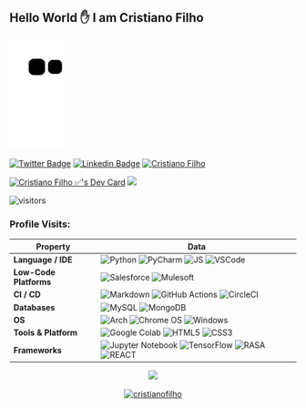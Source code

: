 ## Hello World ✋ I am Cristiano Filho  

![Snake animation](https://github.com/CristianoFIlho/CristianoFIlho/blob/output/github-contribution-grid-snake.svg)




<div class="div2">    
<a href="https://trailblazer.me/id/cristiano-filho"><img alt="Twitter Badge" src="https://img.shields.io/badge/Salesforce-00A1E0.svg?style=for-the-badge&logo=Salesforce&logoColor=white"/></a>
<a href="https://www.linkedin.com/in/cristiano-filho/"><img alt="Linkedin Badge" src="https://img.shields.io/badge/LinkedIn-0A66C2.svg?style=for-the-badge&logo=LinkedIn&logoColor=white"/></a>
</a>
<a href="https://cristianofilho.github.io/"><img src="https://img.shields.io/badge/My webSite-7A1FA2.svg?style=for-the-badge&logo=Aiqfome&logoColor=white" alt="Cristiano Filho"></a>  
</div><div class="div1">









<a href="https://app.daily.dev/cristianofilho"><img src="https://api.daily.dev/devcards/f348cd3d261d4662aff96d15a144de90.png?r=0xg" width="250" alt="Cristiano Filho ✅'s Dev Card"/></a>
<img height="180em" src="https://github-readme-stats.vercel.app/api/top-langs/?username=CristianoFIlho&layout=compact&langs_count=7&theme=dracula"/>
</div>

![visitors](https://visitor-badge.glitch.me/badge?page_id=CristianoFIlho.CristianoFIlho)



### Profile Visits:


<!--   my-skils -->

| Property                                        | Data                                                                                                                                                                                                                                                                                                                                                                                                                                                                                                                                                                                                                                                                                                                                                                                                                                                                                                                                                                                                                                                                                                                                                                                                                                                                                                                                                                                                                                                                                                                                                                                                                                                                                        |
| ----------------------------------------------- | ------------------------------------------------------------------------------------------------------------------------------------------------------------------------------------------------------------------------------------------------------------------------------------------------------------------------------------------------------------------------------------------------------------------------------------------------------------------------------------------------------------------------------------------------------------------------------------------------------------------------------------------------------------------------------------------------------------------------------------------------------------------------------------------------------------------------------------------------------------------------------------------------------------------------------------------------------------------------------------------------------------------------------------------------------------------------------------------------------------------------------------------------------------------------------------------------------------------------------------------------------------------------------------------------------------------------------------------------------------------------------------------------------------------------------------------------------------------------------------------------------------------------------------------------------------------------------------------------------------------------------------------------------------------------------------------- |
| **Language / IDE**                              | ![Python](https://img.shields.io/badge/python-3670A0?style=for-the-badge&logo=python&logoColor=ffdd54) ![PyCharm](https://img.shields.io/badge/pycharm-143?style=for-the-badge&logo=pycharm&logoColor=black&color=black&labelColor=green) ![JS](https://img.shields.io/badge/JavaScript-F7DF1E.svg?style=for-the-badge&logo=JavaScript&logoColor=black)        ![VSCode](https://img.shields.io/badge/Visual%20Studio%20Code-007ACC.svg?style=for-the-badge&logo=Visual-Studio-Code&logoColor=white)                                                                                                                                                                                                                                                                                                                                                                                                                                                                                                                                                                                                                                                                                                                                                                                                                                                                                                                                                                                                                                                                                                                                                                                                                                                                                                    |
| **Low-Code Platforms**                           | ![Salesforce](https://img.shields.io/badge/Salesforce-00A1E0.svg?style=for-the-badge&logo=Salesforce&logoColor=white)  ![Mulesoft](https://img.shields.io/badge/Mulesoft-00A0DF.svg?style=for-the-badge&logo=Mulesoft&logoColor=white)                                                                                                                                                                                                                                                                                                                                                                                                                                                                                                                                                                                                                                                                                                                                                                                                                                                                                                                                                                 |
| **CI / CD**                                     | ![Markdown](https://img.shields.io/badge/markdown-%23000000.svg?style=for-the-badge&logo=markdown&logoColor=white)              ![GitHub Actions](https://img.shields.io/badge/github%20actions-%232671E5.svg?style=for-the-badge&logo=githubactions&logoColor=white) ![CircleCI](https://img.shields.io/badge/circle%20ci-%23161616.svg?style=for-the-badge&logo=circleci&logoColor=white)                                                                                                                                                                                                                                                                                                                                                                                                                                                                                                                                                                                                                                                                                                                                                                                                                                                                                                                                                                                                                                                                                                                                                                                             |
| **Databases**                                   | ![MySQL](https://img.shields.io/badge/mysql-%2300f.svg?style=for-the-badge&logo=mysql&logoColor=white) ![MongoDB](https://img.shields.io/badge/MongoDB-%234ea94b.svg?style=for-the-badge&logo=mongodb&logoColor=white)                                                                                                                                                                                                                                                                                                                                                                                                                                                                                                                                                                                                                                                                                                                                                                  |
| **OS**                                          |     ![Arch](https://img.shields.io/badge/Arch%20Linux-1793D1?logo=arch-linux&logoColor=fff&style=for-the-badge) ![Chrome OS](https://img.shields.io/badge/chrome%20os-3d89fc?style=for-the-badge&logo=google%20chrome&logoColor=white) ![Windows](https://img.shields.io/badge/Windows-0078D6?style=for-the-badge&logo=windows&logoColor=white)                                                                                               |
| **Tools & Platform**                            | ![Google Colab](https://img.shields.io/badge/Colab-F9AB00?style=for-the-badge&logo=googlecolab&color=525252)  ![HTML5](https://img.shields.io/badge/HTML5-E34F26?style=for-the-badge&logo=html5&logoColor=white) ![CSS3](https://img.shields.io/badge/CSS3-1572B6?style=for-the-badge&logo=css3&logoColor=white)                                                                                                                                                                                                                                                                                                                                                                                                                                                                                                                                                                                                                                                                                                                                                                                                                                                                                                                                                                                                                                                                                                                                                                                                                                                                       |
| **Frameworks** | ![Jupyter Notebook](https://img.shields.io/badge/jupyter-%23FA0F00.svg?style=for-the-badge&logo=jupyter&logoColor=white)   ![TensorFlow](https://img.shields.io/badge/TensorFlow-%23FF6F00.svg?style=for-the-badge&logo=TensorFlow&logoColor=white)  ![RASA](https://img.shields.io/badge/Rasa-5A17EE.svg?style=for-the-badge&logo=Rasa&logoColor=white)  ![REACT](https://img.shields.io/badge/React-61DAFB.svg?style=for-the-badge&logo=React&logoColor=black)


<div align="center">
  <a href="https://github.com/CristianoFIlho">
  <img height="180em" src="https://github-readme-stats.vercel.app/api?username=CristianoFIlho&show_icons=true&theme=dracula&include_all_commits=true&count_private=true"/>
  
</div>




<div align="center">
<p><img height=180em  src="https://github-readme-streak-stats.herokuapp.com/?user=CristianoFIlho&&theme=tokyonight" alt="cristianofilho" /></p>

</div>
